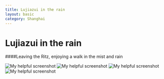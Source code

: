 ```yaml
---
title: Lujiazui in the rain
layout: basic
category: Shanghai
---
```



 Lujiazui in the rain
=====================

####Leaving the Ritz, enjoying  a walk in the mist and rain

![My helpful screenshot](http://res.cloudinary.com/djfwqxjdx/image/upload/v1412516154/lujiarain1_xavidz.jpg)
![My helpful screenshot](http://res.cloudinary.com/djfwqxjdx/image/upload/v1412515921/lujiarain2_yzb9qb.jpg)
![My helpful screenshot](http://res.cloudinary.com/djfwqxjdx/image/upload/v1412515610/lujiarain3_e9uz5m.jpg)
![My helpful screenshot](http://res.cloudinary.com/djfwqxjdx/image/upload/v1412515663/lujiarain4_ugiplb.jpg)


